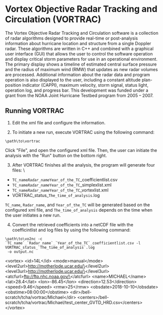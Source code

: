 # Vortex Objective Radar Tracking and Circulation (VORTRAC)

The Vortex Objective Radar Tracking and Circulation software is a collection of radar algorithms designed to provide real-time or post-analysis information about hurricane location and structure from a single Doppler radar. These algorithms are written in C++ and combined with a graphical user interface (GUI) that allows the user to control the software operation and display critical storm parameters for use in an operational environment. The primary display shows a timeline of estimated central surface pressure and the radius of maximum wind (RMW) that updates as new radar volumes are processed. Additional information about the radar data and program operation is also displayed to the user, including a constant altitude plan-position indicator (CAPPI), maximum velocity, storm signal, status light, operation log, and progress bar. This development was funded under a grant from the NOAA Joint Hurricane Testbed program from 2005 – 2007.

## Running VORTRAC

1. Edit the xml file and configure the information.


2. To initiate a new run, execute VORTRAC using the following command:
```terminal
\path\to\vortrac
```
Click "File", and open the configured xml file. Then, the user can initiate the analysis with the "Run" button on the bottom right.

3. After VORTRAC finishes all the analysis, the program will generate four files: \\

- `TC_name`_`Radar_name`_`Year_of_the_TC`_coefficientlist.csv
- `TC_name`_`Radar_name`_`Year_of_the_TC`_simplexlist.xml
- `TC_name`_`Radar_name`_`Year_of_the_TC`_vortexlist.xml
- VORTRAC_status_`The_time_of_analysis`.log

`TC_name`, `Radar_name`, and `Year_of_the_TC` will be generated based on the configured xml file, and `The_time_of_analysis` depends on the time when the user initiates a new run.

4. Convert the retrieved coefficients into a netCDF file with the coefficintlist and log files by using the following command:
```terminal
\path\to\vo2nc -c `TC_name`_`Radar_name`_`Year_of_the_TC`_coefficientlist.csv -l VORTRAC_status_`The_time_of_analysis`.log
 -o output.nc
 ```
 
\<vortex\> \<id\>14L\</id\> \<mode\>manual\</mode\>
\<level2url\>http://motherlode.ucar.edu/\</level2url\>
\<level3url\>http://motherlode.ucar.edu/\</level3url\>
\<atcfurl\>ftp://ftp.nhc.noaa.gov/\</atcfurl\> \<name\>MICHAEL\</name\>
\<lat\>28.4\</lat\> \<lon\>-86.45\</lon\>
\<direction\>12.53\</direction\> \<speed\>9.46\</speed\>
\<rmw\>25\</rmw\> \<obsdate\>2018-10-10\</obsdate\>
\<obstime\>08:00:00\</obstime\>
\<dir\>/bell-scratch/tcha/vortrac/Michael\</dir\>
\<centers\>/bell-scratch/tcha/vortrac/Michael/test\_center\_GVTD\_HRD.csv\</centers\>
\</vortex\>

